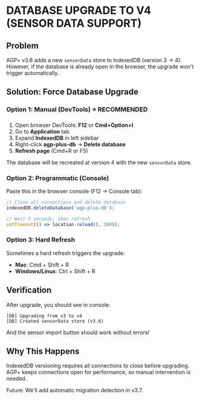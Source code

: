 # DATABASE UPGRADE TO V4 (SENSOR DATA SUPPORT)

## Problem

AGP+ v3.6 adds a new `sensorData` store to IndexedDB (version 3 → 4).
However, if the database is already open in the browser, the upgrade won't trigger automatically.

## Solution: Force Database Upgrade

### Option 1: Manual (DevTools) ⭐ RECOMMENDED

1. Open browser DevTools: **F12** or **Cmd+Option+I**
2. Go to **Application** tab
3. Expand **IndexedDB** in left sidebar
4. Right-click **agp-plus-db** → **Delete database**
5. **Refresh page** (Cmd+R or F5)

The database will be recreated at version 4 with the new `sensorData` store.

### Option 2: Programmatic (Console)

Paste this in the browser console (F12 → Console tab):

```javascript
// Close all connections and delete database
indexedDB.deleteDatabase('agp-plus-db');

// Wait 2 seconds, then refresh
setTimeout(() => location.reload(), 2000);
```

### Option 3: Hard Refresh

Sometimes a hard refresh triggers the upgrade:
- **Mac**: Cmd + Shift + R
- **Windows/Linux**: Ctrl + Shift + R

## Verification

After upgrade, you should see in console:
```
[DB] Upgrading from v3 to v4
[DB] Created sensorData store (v3.6)
```

And the sensor import button should work without errors!

## Why This Happens

IndexedDB versioning requires all connections to close before upgrading.
AGP+ keeps connections open for performance, so manual intervention is needed.

Future: We'll add automatic migration detection in v3.7.
